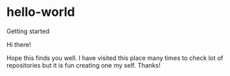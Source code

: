 # hello-world
Getting started

Hi there!

Hope this finds you well. I have visited this place many times to check lot of repositories but it is fun creating one my self. Thanks!
